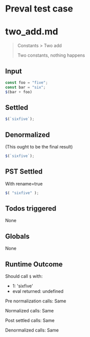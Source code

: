 # Preval test case

# two_add.md

> Constants > Two add
>
> Two constants, nothing happens

## Input

`````js filename=intro
const foo = "five";
const bar = "six";
$(bar + foo)
`````


## Settled


`````js filename=intro
$(`sixfive`);
`````


## Denormalized
(This ought to be the final result)

`````js filename=intro
$(`sixfive`);
`````


## PST Settled
With rename=true

`````js filename=intro
$( "sixfive" );
`````


## Todos triggered


None


## Globals


None


## Runtime Outcome


Should call `$` with:
 - 1: 'sixfive'
 - eval returned: undefined

Pre normalization calls: Same

Normalized calls: Same

Post settled calls: Same

Denormalized calls: Same
